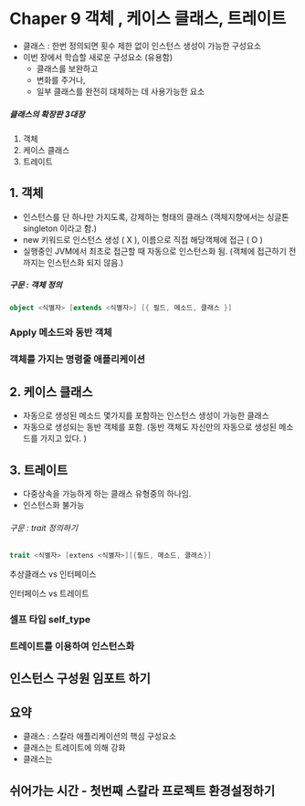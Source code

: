 # Chaper 9 객체 , 케이스 클래스, 트레이트

- 클래스 : 한번 정의되면 횟수 제한 없이 인스턴스 생성이 가능한 구성요소
- 이번 장에서 학습할 새로운 구성요소 (유용함)
  - 클래스를 보완하고 
  - 변화를 주거나, 
  - 일부 클래스를 완전히 대체하는 데 사용가능한 요소




##### 클래스의 확장판 3대장


1. 객체
2. 케이스 클래스
3. 트레이트





## 1. 객체

- 인스턴스를 단 하나만 가지도록, 강제하는 형태의 클래스 (객체지향에서는 싱글톤 singleton 이라고 함.)
- new 키워드로 인스턴스 생성 ( X ), 이름으로 직접 해당객체에 접근 ( O )
- 실행중인 JVM에서 최초로 접근할 때 자동으로 인스턴스화 됨. (객체에 접근하기 전까지는 인스턴스화 되지 않음.)



##### 구문 : 객체 정의 

```scala
object <식별자> [extends <식별자>] [{ 필드, 메소드, 클래스 }]
```



### Apply 메소드와 동반 객체

### 객체를 가지는 명령줄 애플리케이션



## 2. 케이스 클래스

- 자동으로 생성된 메소드 몇가지를 포함하는 인스턴스 생성이 가능한 클래스
- 자동으로 생성되는 동반 객체를 포함. (동반 객체도 자신만의 자동으로 생성된 메소드를 가지고 있다. )



## 3. 트레이트

- 다중상속을 가능하게 하는 클래스 유형중의 하나임. 
- 인스턴스화 불가능

###### 구문 : trait 정의하기

```scala
trait <식별자> [extens <식별자>][{필드, 메소드, 클래스}]
```



추상클래스 vs 인터페이스

인터페이스 vs 트레이트

### 셀프 타입 self_type

### 트레이트를 이용하여 인스턴스화



## 인스턴스 구성원 임포트 하기



## 요약

- 클래스 : 스칼라 애플리케이션의 핵심 구성요소
- 클래스는 트레이트에 의해 강화
- 클래스는 



## 쉬어가는 시간 - 첫번째 스칼라 프로젝트 환경설정하기


